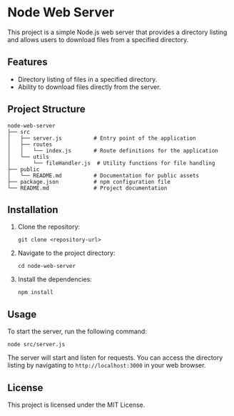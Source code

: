 # Node Web Server

This project is a simple Node.js web server that provides a directory listing and allows users to download files from a specified directory.

## Features

- Directory listing of files in a specified directory.
- Ability to download files directly from the server.

## Project Structure

```
node-web-server
├── src
│   ├── server.js          # Entry point of the application
│   ├── routes
│   │   └── index.js       # Route definitions for the application
│   └── utils
│       └── fileHandler.js  # Utility functions for file handling
├── public
│   └── README.md          # Documentation for public assets
├── package.json           # npm configuration file
└── README.md              # Project documentation
```

## Installation

1. Clone the repository:
   ```
   git clone <repository-url>
   ```

2. Navigate to the project directory:
   ```
   cd node-web-server
   ```

3. Install the dependencies:
   ```
   npm install
   ```

## Usage

To start the server, run the following command:
```
node src/server.js
```

The server will start and listen for requests. You can access the directory listing by navigating to `http://localhost:3000` in your web browser.

## License

This project is licensed under the MIT License.
